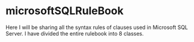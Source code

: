 # microsoftSQLRuleBook
Here I will be sharing all the syntax rules of clauses used in Microsoft SQL Server.
I have divided the entire rulebook into 8 classes. 
